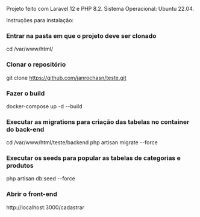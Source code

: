 Projeto feito com Laravel 12 e PHP 8.2. Sistema Operacional: Ubuntu 22.04.

Instruções para instalação:

### Entrar na pasta em que o projeto deve ser clonado
cd /var/www/html/

### Clonar o repositório
git clone https://github.com/janrochasn/teste.git

### Fazer o build
docker-compose up -d --build

### Executar as migrations para criação das tabelas no container do back-end
cd /var/www/html/teste/backend
php artisan migrate --force

### Executar os seeds para popular as tabelas de categorias e produtos
php artisan db:seed --force

### Abrir o front-end
http://localhost:3000/cadastrar